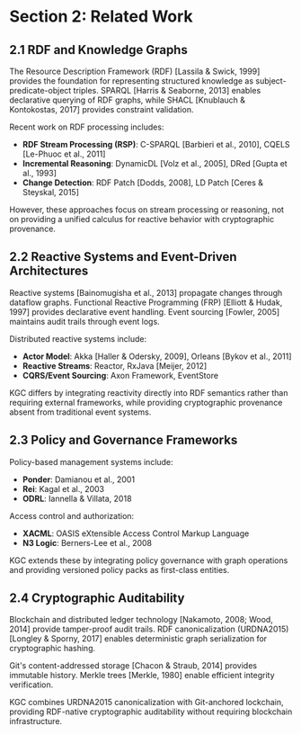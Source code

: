 # Section 2: Related Work

## 2.1 RDF and Knowledge Graphs

The Resource Description Framework (RDF) [Lassila & Swick, 1999] provides the foundation for representing structured knowledge as subject-predicate-object triples. SPARQL [Harris & Seaborne, 2013] enables declarative querying of RDF graphs, while SHACL [Knublauch & Kontokostas, 2017] provides constraint validation.

Recent work on RDF processing includes:
- **RDF Stream Processing (RSP)**: C-SPARQL [Barbieri et al., 2010], CQELS [Le-Phuoc et al., 2011]
- **Incremental Reasoning**: DynamicDL [Volz et al., 2005], DRed [Gupta et al., 1993]
- **Change Detection**: RDF Patch [Dodds, 2008], LD Patch [Ceres & Steyskal, 2015]

However, these approaches focus on stream processing or reasoning, not on providing a unified calculus for reactive behavior with cryptographic provenance.

## 2.2 Reactive Systems and Event-Driven Architectures

Reactive systems [Bainomugisha et al., 2013] propagate changes through dataflow graphs. Functional Reactive Programming (FRP) [Elliott & Hudak, 1997] provides declarative event handling. Event sourcing [Fowler, 2005] maintains audit trails through event logs.

Distributed reactive systems include:
- **Actor Model**: Akka [Haller & Odersky, 2009], Orleans [Bykov et al., 2011]
- **Reactive Streams**: Reactor, RxJava [Meijer, 2012]
- **CQRS/Event Sourcing**: Axon Framework, EventStore

KGC differs by integrating reactivity directly into RDF semantics rather than requiring external frameworks, while providing cryptographic provenance absent from traditional event systems.

## 2.3 Policy and Governance Frameworks

Policy-based management systems include:
- **Ponder**: Damianou et al., 2001
- **Rei**: Kagal et al., 2003
- **ODRL**: Iannella & Villata, 2018

Access control and authorization:
- **XACML**: OASIS eXtensible Access Control Markup Language
- **N3 Logic**: Berners-Lee et al., 2008

KGC extends these by integrating policy governance with graph operations and providing versioned policy packs as first-class entities.

## 2.4 Cryptographic Auditability

Blockchain and distributed ledger technology [Nakamoto, 2008; Wood, 2014] provide tamper-proof audit trails. RDF canonicalization (URDNA2015) [Longley & Sporny, 2017] enables deterministic graph serialization for cryptographic hashing.

Git's content-addressed storage [Chacon & Straub, 2014] provides immutable history. Merkle trees [Merkle, 1980] enable efficient integrity verification.

KGC combines URDNA2015 canonicalization with Git-anchored lockchain, providing RDF-native cryptographic auditability without requiring blockchain infrastructure.
